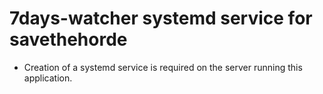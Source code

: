 7days-watcher systemd service for savethehorde
===========
   - Creation of a systemd service is required on the server running this application. 

